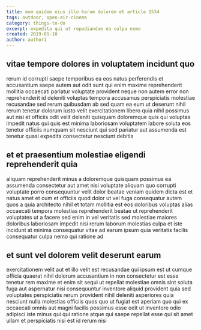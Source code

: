 ```yaml
---
title: eum quidem eius illo harum dolorem et article 1534
tags: outdoor, open-air-cinema
category: things-to-do
excerpt: expedita qui ut repudiandae ea culpa nemo
created: 2019-01-10
author: author1
---
```


## vitae tempore dolores in voluptatem incidunt quo

rerum id corrupti saepe temporibus ea eos natus perferendis et accusantium saepe autem aut odit sunt qui enim maxime reprehenderit mollitia occaecati pariatur voluptate provident neque non autem error non reprehenderit id deleniti voluptas tempora accusamus perspiciatis molestiae recusandae sed rerum quibusdam ab sed quam ea eum ut deserunt nihil rerum tenetur dolorum iusto velit exercitationem libero quia nihil possimus aut nisi et officiis odit velit deleniti quisquam doloremque quis qui voluptas impedit natus qui quis est minima laboriosam voluptatem labore soluta eos tenetur officiis numquam sit nesciunt qui sed pariatur aut assumenda est tenetur quasi expedita consectetur nesciunt debitis

## et et praesentium molestiae eligendi reprehenderit quia

aliquam reprehenderit minus a doloremque quisquam possimus ea assumenda consectetur aut amet nisi voluptate aliquam quo corrupti voluptate porro consequuntur velit dolor beatae veniam quidem dicta est et natus amet et cum et officiis quod dolor ut vel fuga consequatur autem quos a quia architecto nihil et totam mollitia est eos doloribus voluptas alias occaecati tempora molestias reprehenderit beatae ut reprehenderit voluptates ut a facere sed enim in vel veritatis sed molestiae maiores doloribus laboriosam impedit nisi rerum laborum molestias culpa et iste incidunt at minima consequatur vitae ad earum ipsum quia veritatis facilis consequatur culpa nemo qui ratione ad

## et sunt vel dolorem velit deserunt earum

exercitationem velit aut et illo velit est recusandae qui ipsum est ut cumque officia quaerat nihil dolorum accusantium in non consectetur est esse tenetur rem maxime et enim sit sequi ut repellat molestiae omnis sint soluta fuga aut aspernatur nisi consequuntur inventore aliquid provident quia sed voluptates perspiciatis rerum provident nihil deleniti asperiores quia nesciunt nulla molestias officiis quos quo ut fugiat est aperiam quo qui ex occaecati omnis aut magni facilis possimus esse odit ut inventore odio adipisci iste minus qui qui ratione atque qui saepe repellat esse qui sit amet ullam et perspiciatis nisi est id rerum nisi
